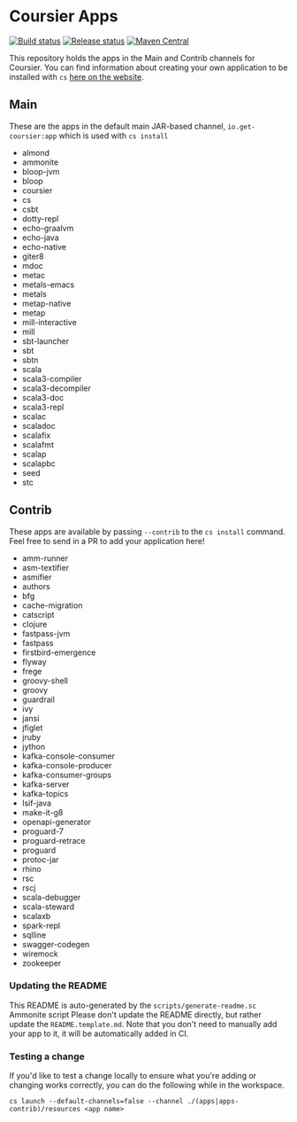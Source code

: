 # Coursier Apps
[![Build status](https://github.com/coursier/apps/workflows/build/badge.svg)](https://github.com/coursier/apps/actions?query=workflow%3Abuild)
[![Release status](https://github.com/coursier/apps/workflows/publish/badge.svg)](https://github.com/coursier/apps/actions?query=workflow%3Apublish)
[![Maven Central](https://img.shields.io/maven-central/v/io.get-coursier/apps.svg)](https://maven-badges.herokuapp.com/maven-central/io.get-coursier/apps)

This repository holds the apps in the Main and Contrib channels for Coursier.
You can find information about creating your own application to be installed
with `cs` [here on the
website](https://get-coursier.io/docs/cli-install.html#creating-your-own-applications).

## Main
These are the apps in the default main JAR-based channel, `io.get-coursier:app`
which is used with `cs install`

 - almond
 - ammonite
 - bloop-jvm
 - bloop
 - coursier
 - cs
 - csbt
 - dotty-repl
 - echo-graalvm
 - echo-java
 - echo-native
 - giter8
 - mdoc
 - metac
 - metals-emacs
 - metals
 - metap-native
 - metap
 - mill-interactive
 - mill
 - sbt-launcher
 - sbt
 - sbtn
 - scala
 - scala3-compiler
 - scala3-decompiler
 - scala3-doc
 - scala3-repl
 - scalac
 - scaladoc
 - scalafix
 - scalafmt
 - scalap
 - scalapbc
 - seed
 - stc

## Contrib
These apps are available by passing `--contrib` to the `cs install` command.
Feel free to send in a PR to add your application here!

 - amm-runner
 - asm-textifier
 - asmifier
 - authors
 - bfg
 - cache-migration
 - catscript
 - clojure
 - fastpass-jvm
 - fastpass
 - firstbird-emergence
 - flyway
 - frege
 - groovy-shell
 - groovy
 - guardrail
 - ivy
 - jansi
 - jfiglet
 - jruby
 - jython
 - kafka-console-consumer
 - kafka-console-producer
 - kafka-consumer-groups
 - kafka-server
 - kafka-topics
 - lsif-java
 - make-it-g8
 - openapi-generator
 - proguard-7
 - proguard-retrace
 - proguard
 - protoc-jar
 - rhino
 - rsc
 - rscj
 - scala-debugger
 - scala-steward
 - scalaxb
 - spark-repl
 - sqlline
 - swagger-codegen
 - wiremock
 - zookeeper

### Updating the README
This README is auto-generated by the `scripts/generate-readme.sc` Ammonite
script Please don't update the README directly, but rather update the
`README.template.md`. Note that you don't need to manually add your app to it,
it will be automatically added in CI.

### Testing a change
If you'd like to test a change locally to ensure what you're adding or changing
works correctly, you can do the following while in the workspace.

```
cs launch --default-channels=false --channel ./(apps|apps-contrib)/resources <app name>
```
